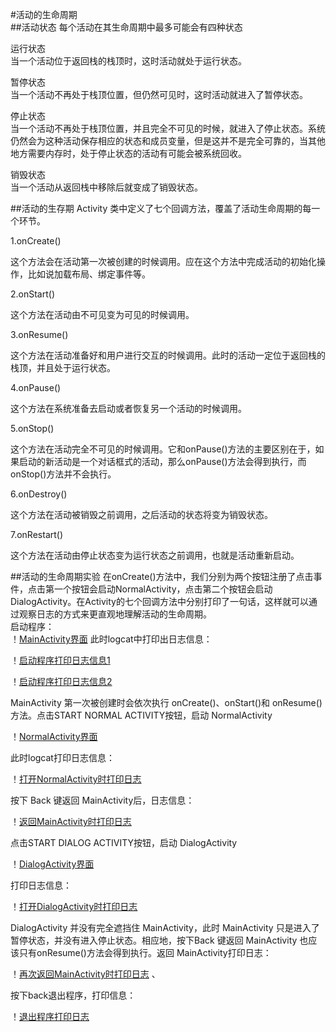 #活动的生命周期  
##活动状态
每个活动在其生命周期中最多可能会有四种状态  

运行状态  
当一个活动位于返回栈的栈顶时，这时活动就处于运行状态。 

暂停状态  
当一个活动不再处于栈顶位置，但仍然可见时，这时活动就进入了暂停状态。

停止状态  
当一个活动不再处于栈顶位置，并且完全不可见的时候，就进入了停止状态。系统仍然会为这种活动保存相应的状态和成员变量，但是这并不是完全可靠的，当其他地方需要内存时，处于停止状态的活动有可能会被系统回收。  

销毁状态  
当一个活动从返回栈中移除后就变成了销毁状态。

##活动的生存期
Activity 类中定义了七个回调方法，覆盖了活动生命周期的每一个环节。

1.onCreate()  

这个方法会在活动第一次被创建的时候调用。应在这个方法中完成活动的初始化操作，比如说加载布局、绑定事件等。

2.onStart()

这个方法在活动由不可见变为可见的时候调用。

3.onResume()

这个方法在活动准备好和用户进行交互的时候调用。此时的活动一定位于返回栈的栈顶，并且处于运行状态。

4.onPause()

这个方法在系统准备去启动或者恢复另一个活动的时候调用。

5.onStop()

这个方法在活动完全不可见的时候调用。它和onPause()方法的主要区别在于，如果启动的新活动是一个对话框式的活动，那么onPause()方法会得到执行，而onStop()方法并不会执行。

6.onDestroy()

这个方法在活动被销毁之前调用，之后活动的状态将变为销毁状态。

7.onRestart()

这个方法在活动由停止状态变为运行状态之前调用，也就是活动重新启动。

##活动的生命周期实验
在onCreate()方法中，我们分别为两个按钮注册了点击事件，点击第一个按钮会启动NormalActivity，点击第二个按钮会启动 DialogActivity。在Activity的七个回调方法中分别打印了一句话，这样就可以通过观察日志的方式来更直观地理解活动的生命周期。  
启动程序：  
！[MainActivity界面](img/a1.png)
此时logcat中打印出日志信息：  

！[启动程序打印日志信息1](/img/b.png)  

！[启动程序打印日志信息2](/img/c.png)  
  
MainActivity 第一次被创建时会依次执行 onCreate()、onStart()和 onResume()方法。点击START NORMAL ACTIVITY按钮，启动 NormalActivity 
 
！[NormalActivity界面](/img/d1.png)  

此时logcat打印日志信息： 
 
！[打开NormalActivity时打印日志](/img/e.png)

按下 Back 键返回 MainActivity后，日志信息：
 
！[返回MainActivity时打印日志](/img/f.png)  

点击START DIALOG ACTIVITY按钮，启动 DialogActivity

！[DialogActivity界面](/img/g1.png) 

打印日志信息：

！[打开DialogActivity时打印日志](/img/h.png)

DialogActivity 并没有完全遮挡住 MainActivity，此时 MainActivity 只是进入了暂停状态，并没有进入停止状态。相应地，按下Back 键返回 MainActivity 也应该只有onResume()方法会得到执行。返回 MainActivity打印日志：  

！[再次返回MainActivity时打印日志](/img/i.png)  、

按下back退出程序，打印信息：  

！[退出程序打印日志](/img/j.png)




